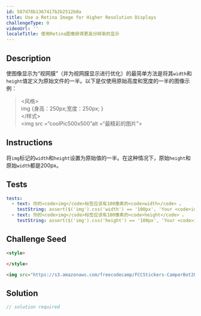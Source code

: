 ```yaml
---
id: 587d78b1367417b2b2512b0a
title: Use a Retina Image for Higher Resolution Displays
challengeType: 0
videoUrl: ''
localeTitle: 使用Retina图像获得更高分辨率的显示
---
```


## Description
<section id="description">使图像显示为“视网膜”（并为视网膜显示进行优化）的最简单方法是将其<code>width</code>和<code>height</code>值定义为原始文件的一半。以下是仅使用原始高度和宽度的一半的图像示例： <blockquote> &lt;风格&gt; <br> img {身高：250px;宽度：250px; } <br> &lt;/样式&gt; <br> &lt;img src =“coolPic500x500”alt =“最精彩的图片”&gt; </blockquote></section>

## Instructions
<section id="instructions">将<code>img</code>标记的<code>width</code>和<code>height</code>设置为原始值的一半。在这种情况下，原始<code>height</code>和原始<code>width</code>都是200px。 </section>

## Tests
<section id='tests'>

```yml
tests:
  - text: 你的<code>img</code>标签应该有100像素的<code>width</code> 。
    testString: assert($('img').css('width') == '100px', 'Your <code>img</code> tag should have a <code>width</code> of 100 pixels.');
  - text: 你的<code>img</code>标签应该有100像素的<code>height</code> 。
    testString: assert($('img').css('height') == '100px', 'Your <code>img</code> tag should have a <code>height</code> of 100 pixels.');

```

</section>

## Challenge Seed
<section id='challengeSeed'>

<div id='html-seed'>

```html
<style>

</style>

<img src="https://s3.amazonaws.com/freecodecamp/FCCStickers-CamperBot200x200.jpg" alt="freeCodeCamp sticker that says 'Because CamperBot Cares'">

```

</div>



</section>

## Solution
<section id='solution'>

```js
// solution required
```
</section>

